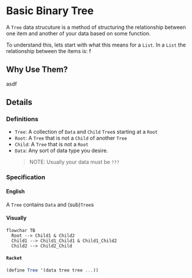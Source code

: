 # Basic Binary Tree

A `Tree` data strucuture is a method of structuring the relationship between
one item and another of your data based on some function.

To understand this, lets start with what this means for a `List`. In a `List` the relationship between the items is: f

## Why Use Them?

asdf

## Details

### Definitions

* `Tree`: A collection of `Data` and `Child` `Tree`s starting at a `Root`
* `Root`: A `Tree` that is not a `Child` of another `Tree`
* `Child`: A `Tree` that is not a `Root`
* `Data`: Any sort of data type you desire.
  > NOTE: Usually your data must be `???`

### Specification

#### English

A `Tree` contains `Data` and (sub)`Tree`s

#### Visually

```mermaid
flowchar TB
  Root --> Child1 & Child2
  Child1 --> Child1_Child1 & Child1_Child2
  Child2 --> Child2_Child
```

#### `Racket`

```scheme
(define Tree '(data tree tree ...))
```

```scheme
```

```scheme
```
